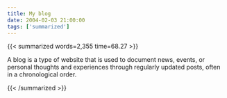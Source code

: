 ```yaml
---
title: My blog
date: 2004-02-03 21:00:00
tags: ['summarized']
---
```


{{< summarized words=2,355 time=68.27 >}}

A blog is a type of website that is used to document news, events, or personal thoughts and experiences through regularly updated posts, often in a chronological order.

{{< /summarized >}}